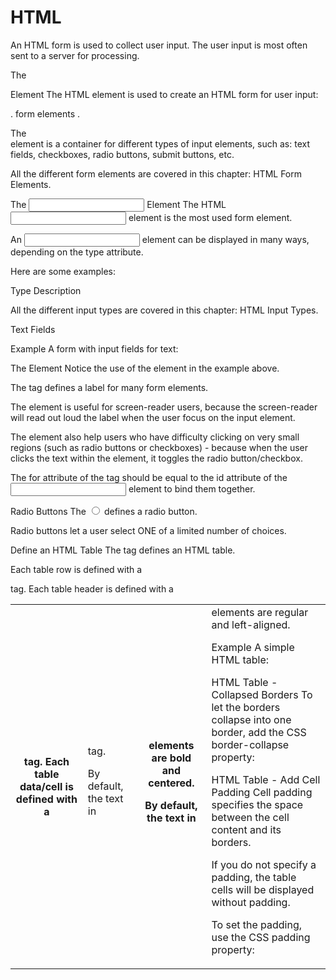 # HTML
An HTML form is used to collect user input. The user input is most often sent to a server for processing.

The <form> Element
The HTML <form> element is used to create an HTML form for user input:

<form>
.
form elements
.
</form>
The <form> element is a container for different types of input elements, such as: text fields, checkboxes, radio buttons, submit buttons, etc.

All the different form elements are covered in this chapter: HTML Form Elements.

The <input> Element
The HTML <input> element is the most used form element.

An <input> element can be displayed in many ways, depending on the type attribute.

Here are some examples:

Type	Description
<!-- <input type="text">	Displays a single-line text input field
<input type="radio">	Displays a radio button (for selecting one of many choices)
<input type="checkbox">	Displays a checkbox (for selecting zero or more of many choices)
<input type="submit">	Displays a submit button (for submitting the form)
<input type="button">	Displays a clickable button -->
All the different input types are covered in this chapter: HTML Input Types.

Text Fields
<!-- The <input type="text"> defines a single-line input field for text input. -->

Example
A form with input fields for text:

<!-- <form>
  <label for="fname">First name:</label><br>
  <input type="text" id="fname" name="fname"><br>
  <label for="lname">Last name:</label><br>
  <input type="text" id="lname" name="lname">
</form> -->

The <label> Element
Notice the use of the <label> element in the example above.

The <label> tag defines a label for many form elements.

The <label> element is useful for screen-reader users, because the screen-reader will read out loud the label when the user focus on the input element.

The <label> element also help users who have difficulty clicking on very small regions (such as radio buttons or checkboxes) - because when the user clicks the text within the <label> element, it toggles the radio button/checkbox.

The for attribute of the <label> tag should be equal to the id attribute of the <input> element to bind them together.

Radio Buttons
The <input type="radio"> defines a radio button.

Radio buttons let a user select ONE of a limited number of choices.

Define an HTML Table
The <table> tag defines an HTML table.

Each table row is defined with a <tr> tag. Each table header is defined with a <th> tag. Each table data/cell is defined with a <td> tag.

By default, the text in <th> elements are bold and centered.

By default, the text in <td> elements are regular and left-aligned.

Example
A simple HTML table:

<!-- <table style="width:100%">
  <tr>
    <th>Firstname</th>
    <th>Lastname</th>
    <th>Age</th>
  </tr>
  <tr>
    <td>Jill</td>
    <td>Smith</td>
    <td>50</td>
  </tr>
  <tr>
    <td>Eve</td>
    <td>Jackson</td>
    <td>94</td>
  </tr>
</table> -->
HTML Table - Collapsed Borders
To let the borders collapse into one border, add the CSS border-collapse property:

HTML Table - Add Cell Padding
Cell padding specifies the space between the cell content and its borders.

If you do not specify a padding, the table cells will be displayed without padding.

To set the padding, use the CSS padding property:

